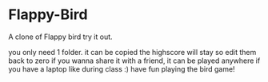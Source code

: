 # Flappy-Bird
A clone of Flappy bird try it out.

you only need 1 folder. it can be copied the highscore will stay so edit them back to zero if you wanna share it with a friend,
it can be played anywhere if you have a laptop like during class :) have fun playing the bird game!
